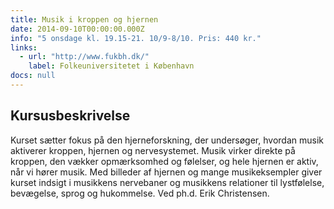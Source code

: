 ```yaml
---
title: Musik i kroppen og hjernen
date: 2014-09-10T00:00:00.000Z
info: "5 onsdage kl. 19.15-21. 10/9-8/10. Pris: 440 kr."
links:
  - url: "http://www.fukbh.dk/"
    label: Folkeuniversitetet i København
docs: null
---
```


## Kursusbeskrivelse

Kurset sætter fokus på den hjerneforskning, der undersøger, hvordan musik aktiverer kroppen, hjernen og nervesystemet. Musik virker direkte på kroppen, den vækker opmærksomhed og følelser, og hele hjernen er aktiv, når vi hører musik. Med billeder af hjernen og mange musikeksempler giver kurset indsigt i musikkens nervebaner og musikkens relationer til lystfølelse, bevægelse, sprog og hukommelse. Ved ph.d. Erik Christensen.